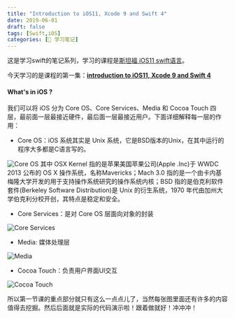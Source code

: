 ```yaml
---
title: "Introduction to iOS11, Xcode 9 and Swift 4"
date: 2019-06-01
draft: false
tags: [Swift,iOS]
categories: [📗 学习笔记]
---
```


这是学习swift的笔记系列，学习的课程是[斯坦福  iOS11 swift语言](https://www.bilibili.com/medialist/play/ml148451180)。

今天学习的是课程的第一集：[**introduction to iOS11, Xcode 9 and Swift 4**](https://www.bilibili.com/video/av16339375/?p=1)
<!-- more -->
#### What's in iOS ?

我们可以将 iOS 分为 Core OS、Core Services、Media 和 Cocoa Touch 四层，最前面一层最接近硬件，最后面一层最接近用户。下面详细解释每一层的作用：

+ Core OS：iOS 系统其实是 Unix 系统，它是BSD版本的Unix，在其中运行的程序大多都是C语言写的。

![Core OS](https://tva1.sinaimg.cn/large/0082zybpgy1gbze5yekpzj30z80oy4qp.jpg)
其中 OSX Kernel 指的是苹果美国苹果公司(Apple .Inc)于 WWDC 2013 公布的 OS X 操作系统，名称Mavericks；Mach 3.0 指的是一个由卡内基梅隆大学开发的用于支持操作系统研究的操作系统内核；BSD 指的是伯克利软件套件(Berkeley Software Distribution)是 Unix 的衍生系统，1970 年代由加州大学伯克利分校开创，其特点是稳定和安全。

+ Core Services：是对 Core OS 层面向对象的封装

![Core Services](https://tva1.sinaimg.cn/large/0082zybpgy1gbze5zf8rpj30zp0p31kx.jpg)

+ Media: 媒体处理层

![Media](https://tva1.sinaimg.cn/large/0082zybpgy1gbze609vdtj30zc0oy4qp.jpg)

+ Cocoa Touch：负责用户界面UI交互

![Cocoa Touch](https://tva1.sinaimg.cn/large/0082zybpgy1gbze61ebelj30z60oy7wh.jpg)

所以第一节课的重点部分就只有这么一点点儿了，当然每张图里面还有许多的内容值得去挖掘。然后后面就是实际的代码演示啦！跟着做就好！冲冲冲！
